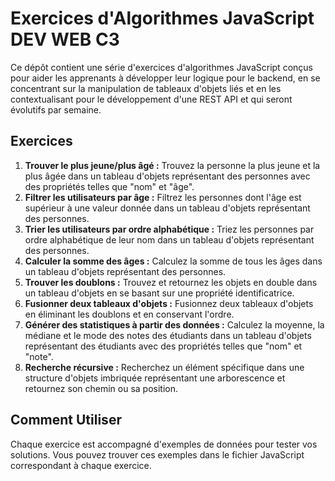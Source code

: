 # Exercices d'Algorithmes JavaScript DEV WEB C3

Ce dépôt contient une série d'exercices d'algorithmes JavaScript conçus pour aider les apprenants à développer leur logique pour le backend, en se concentrant sur la manipulation de tableaux d'objets liés et en les contextualisant pour le développement d'une REST API et qui seront évolutifs par semaine.

## Exercices

1. **Trouver le plus jeune/plus âgé :** Trouvez la personne la plus jeune et la plus âgée dans un tableau d'objets représentant des personnes avec des propriétés telles que "nom" et "âge".
2. **Filtrer les utilisateurs par âge :** Filtrez les personnes dont l'âge est supérieur à une valeur donnée dans un tableau d'objets représentant des personnes.
3. **Trier les utilisateurs par ordre alphabétique :** Triez les personnes par ordre alphabétique de leur nom dans un tableau d'objets représentant des personnes.
4. **Calculer la somme des âges :** Calculez la somme de tous les âges dans un tableau d'objets représentant des personnes.
5. **Trouver les doublons :** Trouvez et retournez les objets en double dans un tableau d'objets en se basant sur une propriété identificatrice.
6. **Fusionner deux tableaux d'objets :** Fusionnez deux tableaux d'objets en éliminant les doublons et en conservant l'ordre.
7. **Générer des statistiques à partir des données :** Calculez la moyenne, la médiane et le mode des notes des étudiants dans un tableau d'objets représentant des étudiants avec des propriétés telles que "nom" et "note".
8. **Recherche récursive :** Recherchez un élément spécifique dans une structure d'objets imbriquée représentant une arborescence et retournez son chemin ou sa position.

## Comment Utiliser

Chaque exercice est accompagné d'exemples de données pour tester vos solutions. Vous pouvez trouver ces exemples dans le fichier JavaScript correspondant à chaque exercice.
